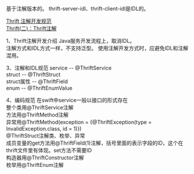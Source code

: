 基于注解版本的。
thrift-server-idl、thrift-client-idl是IDL的。  

[Thrift 注解开发规范](https://km.sankuai.com/page/28187066)  
[Thrift(二)：Thrift注解](https://blog.csdn.net/mingyuli/article/details/118464964)  

1、Thrift注解开发介绍
Java服务开发流程上，取消IDL。  
注解方式和IDL方式一样，不支持泛型。
使用注解开发方式时，应避免IDL和注解混用。  

3、注解和IDL规范
service       --     @ThriftService  
struct          --     @ThriftStruct  
struct属性   --     @ThriftField  
enum          --      @ThriftEnumValue  

4、编码规范
在swift中service一般以接口的形式存在  
整个类用@ThriftService注解  
方法用@ThriftMethod注解  
异常用@ThriftMethod(exception = {@ThriftException(type = InvalidException.class, id = 1)})  
@ThriftStruct注解类、枚举、异常  
成员变量的get方法用@ThriftField(1)注解，括号里面的表示字段的ID，这个在thrift文件里有体现。set方法不需要ID  
构造器用@ThriftConstructor注解  
枚举用@ThriftEnum注解  